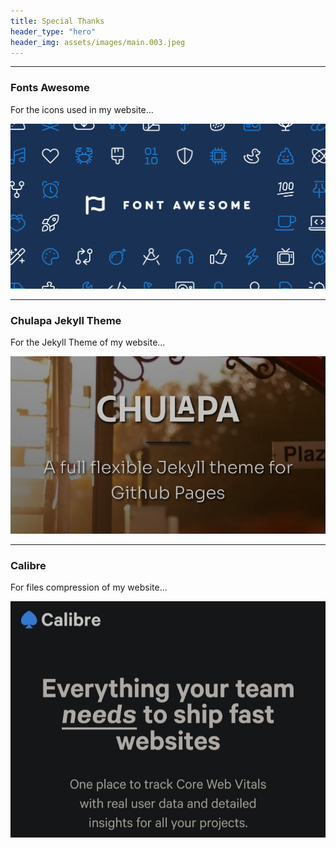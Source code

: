 ```yaml
---
title: Special Thanks
header_type: "hero"
header_img: assets/images/main.003.jpeg
---
```

---

### Fonts Awesome

For the icons used in my website...

![000.008](/assets/images/000.008.png)

---

### Chulapa Jekyll Theme

For the Jekyll Theme of my website...

![000.009](/assets/images/000.009.jpeg)

---

### Calibre

For files compression of my website...

![000.013](/assets/images/000.013.jpeg)
